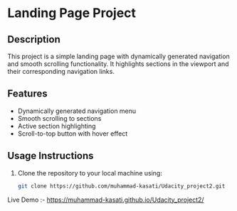 # Landing Page Project

## Description

This project is a simple landing page with dynamically generated navigation and smooth scrolling functionality. It highlights sections in the viewport and their corresponding navigation links.

## Features

- Dynamically generated navigation menu
- Smooth scrolling to sections
- Active section highlighting
- Scroll-to-top button with hover effect

## Usage Instructions
1. Clone the repository to your local machine using:
   ```bash
   git clone https://github.com/muhammad-kasati/Udacity_project2.git

   
Live Demo :- https://muhammad-kasati.github.io/Udacity_project2/

